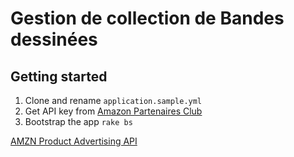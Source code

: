 # Gestion de collection de Bandes dessinées

## Getting started

1. Clone and rename `application.sample.yml`
2. Get API key from [Amazon Partenaires Club](https://partenaires.amazon.fr/assoc_credentials/home)
3. Bootstrap the app `rake bs`

[AMZN Product Advertising API](http://docs.aws.amazon.com/AWSECommerceService/2011-08-01/DG/CHAP_response_elements.html)
